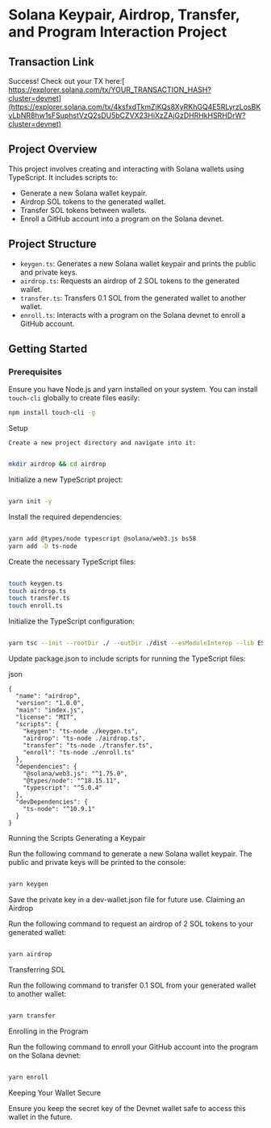 # Solana Keypair, Airdrop, Transfer, and Program Interaction Project


## Transaction Link

Success! Check out your TX here:[ https://explorer.solana.com/tx/YOUR_TRANSACTION_HASH?cluster=devnet](https://explorer.solana.com/tx/4ksfxdTkmZjKQs8XyRKhGQ4E5RLyrzLosBKvLbNR8hw1sFSuphstVzQ2sDU5bCZVX23HiXzZAjGzDHRHkHSRHDrW?cluster=devnet)

## Project Overview

This project involves creating and interacting with Solana wallets using TypeScript. It includes scripts to:

- Generate a new Solana wallet keypair.
- Airdrop SOL tokens to the generated wallet.
- Transfer SOL tokens between wallets.
- Enroll a GitHub account into a program on the Solana devnet.

## Project Structure

- `keygen.ts`: Generates a new Solana wallet keypair and prints the public and private keys.
- `airdrop.ts`: Requests an airdrop of 2 SOL tokens to the generated wallet.
- `transfer.ts`: Transfers 0.1 SOL from the generated wallet to another wallet.
- `enroll.ts`: Interacts with a program on the Solana devnet to enroll a GitHub account.

## Getting Started

### Prerequisites

Ensure you have Node.js and yarn installed on your system. You can install `touch-cli` globally to create files easily:

```bash
npm install touch-cli -g
```

Setup

    Create a new project directory and navigate into it:

   ``` bash

mkdir airdrop && cd airdrop
```
Initialize a new TypeScript project:

```bash

yarn init -y
```
Install the required dependencies:

```bash

yarn add @types/node typescript @solana/web3.js bs58
yarn add -D ts-node
```
Create the necessary TypeScript files:

```bash

touch keygen.ts
touch airdrop.ts
touch transfer.ts
touch enroll.ts
```
Initialize the TypeScript configuration:

```bash

yarn tsc --init --rootDir ./ --outDir ./dist --esModuleInterop --lib ES2019 --module commonjs --resolveJsonModule true --noImplicitAny true
```
Update package.json to include scripts for running the TypeScript files:

json

    {
      "name": "airdrop",
      "version": "1.0.0",
      "main": "index.js",
      "license": "MIT",
      "scripts": {
        "keygen": "ts-node ./keygen.ts",
        "airdrop": "ts-node ./airdrop.ts",
        "transfer": "ts-node ./transfer.ts",
        "enroll": "ts-node ./enroll.ts"
      },
      "dependencies": {
        "@solana/web3.js": "^1.75.0",
        "@types/node": "^18.15.11",
        "typescript": "^5.0.4"
      },
      "devDependencies": {
        "ts-node": "^10.9.1"
      }
    }

Running the Scripts
Generating a Keypair

Run the following command to generate a new Solana wallet keypair. The public and private keys will be printed to the console:

```bash

yarn keygen
```
Save the private key in a dev-wallet.json file for future use.
Claiming an Airdrop

Run the following command to request an airdrop of 2 SOL tokens to your generated wallet:

```bash

yarn airdrop
```
Transferring SOL

Run the following command to transfer 0.1 SOL from your generated wallet to another wallet:

```bash

yarn transfer
```
Enrolling in the Program

Run the following command to enroll your GitHub account into the program on the Solana devnet:

```bash

yarn enroll
```
Keeping Your Wallet Secure

Ensure you keep the secret key of the Devnet wallet safe to access this wallet in the future.




